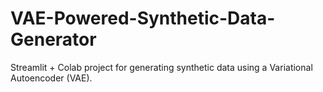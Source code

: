 # VAE-Powered-Synthetic-Data-Generator
Streamlit + Colab project for generating synthetic data using a Variational Autoencoder (VAE).
